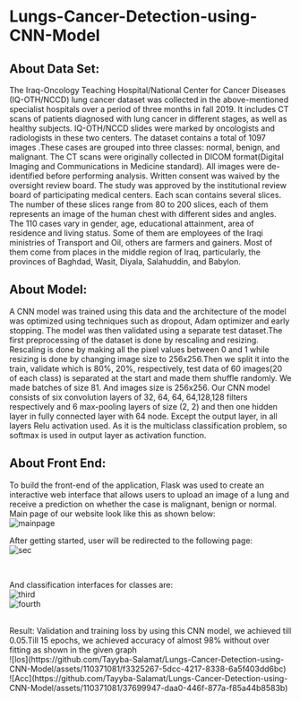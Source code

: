 # Lungs-Cancer-Detection-using-CNN-Model
## About Data Set:

The Iraq-Oncology Teaching Hospital/National Center for Cancer Diseases (IQ-OTH/NCCD) lung cancer dataset was collected in the above-mentioned specialist hospitals over a period of three months in fall 2019. It includes CT scans of patients diagnosed with lung cancer in different stages, as well as healthy subjects. IQ-OTH/NCCD slides were marked by oncologists and radiologists in these two centers. The dataset contains a total of 1097 images .These cases are grouped into three classes: normal, benign, and malignant. The CT scans were originally collected in DICOM format(Digital Imaging and Communications in Medicine standard). All images were de-identified before performing analysis. Written consent was waived by the oversight review board. The study was approved by the institutional review board of participating medical centers. Each scan contains several slices. The number of these slices range from 80 to 200 slices, each of them represents an image of the human chest with different sides and angles. The 110 cases vary in gender, age, educational attainment, area of residence and living status. Some of them are employees of the Iraqi ministries of Transport and Oil, others are farmers and gainers. Most of them come from places in the middle region of Iraq, particularly, the provinces of Baghdad, Wasit, Diyala, Salahuddin, and Babylon.

## About Model:

A CNN model was trained using this data and the architecture of the model was optimized using techniques such as dropout, Adam optimizer and early stopping. 
The model was then validated using a separate test dataset.The first preprocessing of the dataset is done by rescaling and resizing. Rescaling is done by making all the pixel values between 0 and 1 while resizing is done by changing image size to 256x256.Then we split it into the train, validate which is 80%, 20%, respectively, test data of 60 images(20 of each class) is separated at the start and made them shuffle randomly. We made batches of size 81. And images size is 256x256.
Our CNN model consists of six convolution layers of 32, 64, 64, 64,128,128 filters respectively and 6 max-pooling layers of size (2, 2) and then one hidden layer in fully connected layer with 64 node. Except the output layer, in all layers Relu activation used. As it is the multiclass classification problem, so softmax is used in output layer as activation function.

## About Front End:
To build the front-end of the application, Flask was used to create an interactive web interface that allows users to upload an image of a lung and receive a prediction on whether the case is malignant, benign or normal.
Main page of our website look like this as shown below: <br />
![mainpage](https://github.com/Tayyba-Salamat/Lungs-Cancer-Detection-using-CNN-Model/assets/110371081/873fe92b-ce2e-4c8b-8892-85121eb836fb)
<br />
 
After getting started, user will be redirected to the following page: <br />
![sec](https://github.com/Tayyba-Salamat/Lungs-Cancer-Detection-using-CNN-Model/assets/110371081/d4e62476-b818-40b0-b7e5-eadc50f763bc)

<br />
 
And classification interfaces for classes are: <br />
![third](https://github.com/Tayyba-Salamat/Lungs-Cancer-Detection-using-CNN-Model/assets/110371081/dd88064f-22e0-4c78-88f0-16b255997dc9)
<br />
![fourth](https://github.com/Tayyba-Salamat/Lungs-Cancer-Detection-using-CNN-Model/assets/110371081/96ef80aa-06bb-4e78-ae05-50950722bcf3)

 
<br />
Result:
Validation and training loss by using this CNN model, we achieved till 0.05.Till 15 epochs, we achieved accuracy of almost 98% without over fitting as shown in the given graph  <br />
![los](https://github.com/Tayyba-Salamat/Lungs-Cancer-Detection-using-CNN-Model/assets/110371081/f3325267-5dcc-4217-8338-6a5f403dd6bc)

<br />
![Acc](https://github.com/Tayyba-Salamat/Lungs-Cancer-Detection-using-CNN-Model/assets/110371081/37699947-daa0-446f-877a-f85a44b8583b)


 
